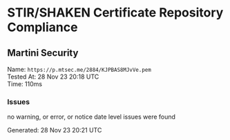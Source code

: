 # STIR/SHAKEN Certificate Repository Compliance

## Martini Security

Name: `https://p.mtsec.me/2884/KJPBAS8MJvVe.pem`\
Tested At: 28 Nov 23 20:18 UTC\
Time: 110ms

### Issues

no warning, or error, or notice date level issues were found

Generated: 28 Nov 23 20:21 UTC